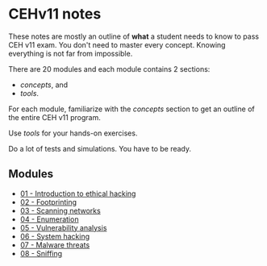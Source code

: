 # CEHv11 notes

These notes are mostly an outline of **what** a student needs to know to pass CEH v11 exam. You don't need to master every concept. Knowing everything is not far from impossible.

There are 20 modules and each module contains 2 sections:

- _concepts_, and
- _tools_.

For each module, familiarize with the _concepts_ section to get an outline of the entire CEH v11 program.

Use _tools_ for your hands-on exercises.

Do a lot of tests and simulations. You have to be ready.

## Modules

- [01 - Introduction to ethical hacking](modules/01.md)
- [02 - Footprinting](modules/02.md)
- [03 - Scanning networks](modules/03.md)
- [04 - Enumeration](modules/04.md)
- [05 - Vulnerability analysis](modules/05.md)
- [06 - System hacking](modules/06.md)
- [07 - Malware threats](modules/07.md)
- [08 - Sniffing](modules/08.md)
